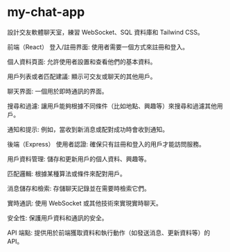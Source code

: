 # my-chat-app
設計交友軟體聊天室，練習 WebSocket、SQL 資料庫和 Tailwind CSS。


前端（React）
登入/註冊界面: 使用者需要一個方式來註冊和登入。

個人資料頁面: 允許使用者設置和查看他們的基本資料。

用戶列表或者匹配建議: 顯示可交友或聊天的其他用戶。

聊天界面: 一個用於即時通訊的界面。

搜尋和過濾: 讓用戶能夠根據不同條件（比如地點、興趣等）來搜尋和過濾其他用戶。

通知和提示: 例如，當收到新消息或配對成功時會收到通知。

後端（Express）
使用者認證: 確保只有註冊和登入的用戶才能訪問服務。

用戶資料管理: 儲存和更新用戶的個人資料、興趣等。

匹配邏輯: 根據某種算法或條件來配對用戶。

消息儲存和檢索: 存儲聊天記錄並在需要時檢索它們。

實時通訊: 使用 WebSocket 或其他技術來實現實時聊天。

安全性: 保護用戶資料和通訊的安全。

API 端點: 提供用於前端獲取資料和執行動作（如發送消息、更新資料等）的 API。
